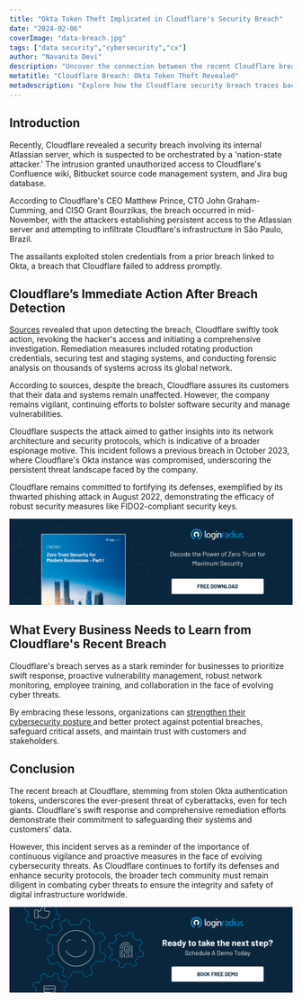 ```yaml
---
title: "Okta Token Theft Implicated in Cloudflare's Security Breach"
date: "2024-02-06"
coverImage: "data-breach.jpg"
tags: ["data security","cybersecurity","cx"]
author: "Navanita Devi"
description: "Uncover the connection between the recent Cloudflare breach and stolen Okta authentication tokens. Discover Cloudflare's immediate actions and ongoing efforts to strengthen security measures."
metatitle: "Cloudflare Breach: Okta Token Theft Revealed"
metadescription: "Explore how the Cloudflare security breach traces back to stolen Okta authentication tokens. Learn about the breach's implications and Cloudflare's response."
---
```

## Introduction

Recently, Cloudflare revealed a security breach involving its internal Atlassian server, which is suspected to be orchestrated by a 'nation-state attacker.' The intrusion granted unauthorized access to Cloudflare's Confluence wiki, Bitbucket source code management system, and Jira bug database.

According to Cloudflare's CEO Matthew Prince, CTO John Graham-Cumming, and CISO Grant Bourzikas, the breach occurred in mid-November, with the attackers establishing persistent access to the Atlassian server and attempting to infiltrate Cloudflare's infrastructure in São Paulo, Brazil. 

The assailants exploited stolen credentials from a prior breach linked to Okta, a breach that Cloudflare failed to address promptly.

## Cloudflare’s Immediate Action After Breach Detection

[Sources](https://www.bleepingcomputer.com/news/security/cloudflare-hacked-using-auth-tokens-stolen-in-okta-attack/) revealed that upon detecting the breach, Cloudflare swiftly took action, revoking the hacker's access and initiating a comprehensive investigation. Remediation measures included rotating production credentials, securing test and staging systems, and conducting forensic analysis on thousands of systems across its global network.

According to sources, despite the breach, Cloudflare assures its customers that their data and systems remain unaffected. However, the company remains vigilant, continuing efforts to bolster software security and manage vulnerabilities.

Cloudflare suspects the attack aimed to gather insights into its network architecture and security protocols, which is indicative of a broader espionage motive. This incident follows a previous breach in October 2023, where Cloudflare's Okta instance was compromised, underscoring the persistent threat landscape faced by the company.

Cloudflare remains committed to fortifying its defenses, exemplified by its thwarted phishing attack in August 2022, demonstrating the efficacy of robust security measures like FIDO2-compliant security keys.

[![WP-zero-trust-security](WP-zero-trust-security.png)](https://www.loginradius.com/resource/whitepaper/zero-trust-security-modern-business/)

## What Every Business Needs to Learn from Cloudflare's Recent Breach

Cloudflare's breach serves as a stark reminder for businesses to prioritize swift response, proactive vulnerability management, robust network monitoring, employee training, and collaboration in the face of evolving cyber threats. 

By embracing these lessons, organizations can [strengthen their cybersecurity posture ](https://www.loginradius.com/security/)and better protect against potential breaches, safeguard critical assets, and maintain trust with customers and stakeholders.

## Conclusion

The recent breach at Cloudflare, stemming from stolen Okta authentication tokens, underscores the ever-present threat of cyberattacks, even for tech giants. Cloudflare's swift response and comprehensive remediation efforts demonstrate their commitment to safeguarding their systems and customers' data. 

However, this incident serves as a reminder of the importance of continuous vigilance and proactive measures in the face of evolving cybersecurity threats. As Cloudflare continues to fortify its defenses and enhance security protocols, the broader tech community must remain diligent in combating cyber threats to ensure the integrity and safety of digital infrastructure worldwide.

[![book-a-free-demo-loginradius](../../assets/book-a-demo-loginradius.png)](https://www.loginradius.com/book-a-demo/)